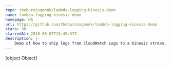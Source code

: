 ```yaml
---
repo: theburningmonk/lambda-logging-kinesis-demo
name: lambda-logging-kinesis-demo
homepage: NA
url: https://github.com/theburningmonk/lambda-logging-kinesis-demo
stars: 30
starredAt: 2018-08-07T15:45:57Z
description: |-
    Demo of how to ship logs from CloudWatch Logs to a Kinesis stream, and then ship them to Logz.io
---
```


[object Object]
